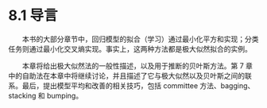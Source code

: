 # 8.1 导言

<style>p{text-indent:2em;2}</style>

本书的大部分章节中，回归模型的拟合（学习）通过最小化平方和实现；分类任务则通过最小化交叉熵实现。事实上，这两种方法都是极大似然拟合的实例。

本章将给出极大似然法的一般性描述，以及用于推断的贝叶斯方法。第 7 章中的自助法在本章中将继续讨论，并且描述了它与极大似然以及贝叶斯之间的联系。最后，提出模型平均和改善的相关技巧，包括 committee 方法、bagging、stacking 和 bumping。
